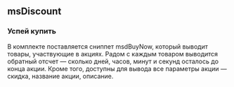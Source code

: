 ## msDiscount

### Успей купить

В комплекте поставляется сниппет msdBuyNow, который выводит товары, участвующие в акциях. Радом с каждым товаром выводится обратный отсчет — сколько дней, часов, минут и секунд осталось до конца акции. Кроме того, доступны для вывода все параметры акции — скидка, название акции, описание.
